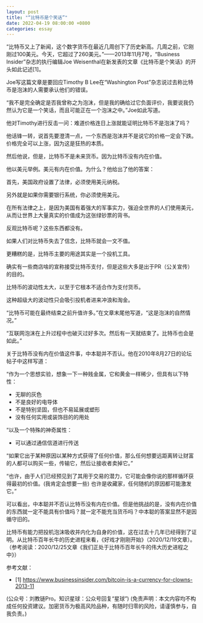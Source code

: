 ```yaml
---
layout: post
title: "“比特币是个笑话”"
date: 2022-04-19 08:00:00 +0800
categories: essay
---
```


“比特币又上了新闻，这个数字货币在最近几周创下了历史新高。几周之前，它刚刚过100美元。今天，它超过了260美元。”——2013年11月7号，“Business Insider”杂志的执行编辑Joe Weisenthal在新发表的文章《比特币是个笑话》的开头如此记述[1]。

Joe写这篇文章是要回应Timothy B Lee在“Washington Post”杂志说过去称比特币是泡沫的人需要承认他们的错误。

“我不是完全确定是否我曾称之为泡沫，但是我的确给过它负面评价，我要说我仍然认为它是一个笑话，而且可能正在一个泡沫之中。”Joe如此写道。

他对Timothy进行反击一问：难道价格连日上涨就能证明比特币不是泡沫了吗？

他话锋一转，说首先要澄清一点，一个东西是泡沫并不是说它的价格一定会下跌。价格完全可以上涨，因为这是狂热的本质。

然后他说，但是，比特币不是未来货币。因为比特币没有内在价值。

他以美元举例。美元有内在价值。为什么？他给出了他的答案：

首先，美国政府设置了法律，必须使用美元纳税。

另外就是如果你需要银行系统，你必须使用美元。

在所有法律之上，是因为美国有着强大的军事实力，强迫全世界的人们使用美元，从而让世界上大量真实的价值成为这张绿钞票的背书。

反观比特币呢？这些东西都没有。

如果人们对比特币失去了信念，比特币就会一文不值。

更糟糕的是，比特币主要的用途其实是一个投机工具。

确实有一些商店啥的宣称接受比特币支付，但是这些大多是出于PR（公关宣传）的目的。

比特币的波动性太大，以至于它根本不适合作为支付货币。

这种超级大的波动性只会吸引投机者进来冲浪和淘金。

“比特币可能在最终结束之前升值许多。”在文章末尾他写道，“这是泡沫的自然情况。”

“互联网泡沫在上升过程中也破灭过好多次。然后有一天就结束了。比特币也会是如此。”

关于比特币没有内在价值这件事，中本聪并不否认。他在2010年8月27日的论坛帖子中这样写道：

“作为一个思想实验，想象一下一种贱金属，它和黄金一样稀少，但具有以下特性：
- 无聊的灰色
- 不是良好的电导体
- 不是特别坚固，但也不易延展或塑形
- 没有任何实用或装饰目的的用处

“以及一个特殊的神奇属性：
- 可以通过通信信道进行传送

“如果它出于某种原因以某种方式获得了任何价值，那么任何想要远距离转让财富的人都可以购买一些，传输它，然后让接收者卖掉它。”

“也许，由于人们已经预见到了其用于交易的潜力，它可能会像你说的那样循环获得最初的价值。(我肯定会想要一些) 也许是收藏家，任何随机的原因都可能激发它。”

可以看出，中本聪并不否认比特币没有内在价值。但是他挑战的是，没有内在价值的东西就一定不能具有价值吗？就一定不能充当货币吗？中本聪的答案显然不是因循守旧的。

比特币有能力把投机泡沫吸收并内化为自身的价值，这在过去十几年已经得到了证明。从比特币百年长牛的历史进程来看，《好戏才刚刚开始》（2020/12/19文章）。（参考阅读：2020/12/25文章《我们正处于比特币百年长牛的伟大历史进程之中》）


参考文献：
- [1] https://www.businessinsider.com/bitcoin-is-a-currency-for-clowns-2013-11

(公众号：刘教链Pro。知识星球：公众号回复“星球”)
(免责声明：本文内容均不构成任何投资建议。加密货币为极高风险品种，有随时归零的风险，请谨慎参与，自我负责。)